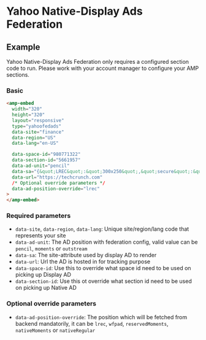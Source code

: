 <!---
Copyright 2020 The AMP HTML Authors. All Rights Reserved.

Licensed under the Apache License, Version 2.0 (the "License");
you may not use this file except in compliance with the License.
You may obtain a copy of the License at

      http://www.apache.org/licenses/LICENSE-2.0

Unless required by applicable law or agreed to in writing, software
distributed under the License is distributed on an "AS-IS" BASIS,
WITHOUT WARRANTIES OR CONDITIONS OF ANY KIND, either express or implied.
See the License for the specific language governing permissions and
limitations under the License.
-->

# Yahoo Native-Display Ads Federation

## Example

Yahoo Native-Display Ads Federation only requires a configured section code to run. Please work with your account manager to configure your AMP sections.

### Basic

```html
<amp-embed
  width="320"
  height="320"
  layout="responsive"
  type="yahoofedads"
  data-site="finance"
  data-region="US"
  data-lang="en-US"

  data-space-id="980771322"
  data-section-id="5661957"
  data-ad-unit="pencil"
  data-sa="{&quot;LREC&quot;:&quot;300x250&quot;,&quot;secure&quot;:&quot;true&quot;,&quot;content&quot;:&quot;no_expandable;&quot;,&quot;isSupplySegment&quot;:&quot;false&quot;,&quot;lang&quot;:&quot;en-US&quot;,&quot;region&quot;:&quot;US&quot;,&quot;site_attribute&quot;:&quot;wiki_topics=\&quot;Anthony_Joshua;Tyson_Fury;Eddie_Hearn;Deontay_Wilder;Kubrat_Pulev;Tottenham_Hotspur_Stadium;Dillian_Whyte\&quot; ctopid=\&quot;2074500;2078500;2083000;2212000;13311000\&quot; hashtag=\&quot;2074500;2078500;2083000;2212000;13311000\&quot; rs=\&quot;lmsid:a0ad000000AxDnbAAF;revsp:omnisport.uk;lpstaid:71ee6f14-9c73-3688-b4a9-32e6578057d0;pct:story\&quot;&quot;}"
  data-url="https://techcrunch.com"
  /* Optional override parameters */
  data-ad-position-override="lrec"
>
</amp-embed>
```

### Required parameters

- `data-site`, `data-region`, `data-lang`: Unique site/region/lang code that represents your site
- `data-ad-unit`: The AD position with federation config, valid value can be `pencil`, `moments` or `outstream`
- `data-sa`: The site-attribute used by display AD to render
- `data-url`: Url the AD is hosted in for tracking purpose
- `data-space-id`: Use this to override what space id need to be used on picking up Display AD
- `data-section-id`: Use this ot override what section id need to be used on picking up Native AD

### Optional override parameters

- `data-ad-position-override`: The position which will be fetched from backend mandatorily, it can be `lrec`, `wfpad`, `reservedMoments`, `nativeMoments` or `nativeRegular`
